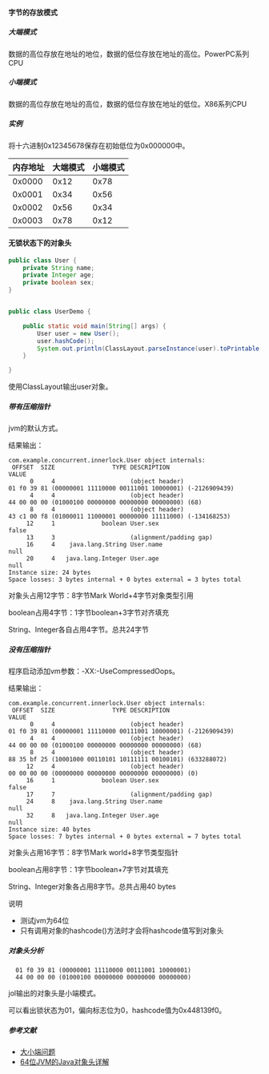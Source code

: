 #### 字节的存放模式

##### 大端模式

数据的高位存放在地址的地位，数据的低位存放在地址的高位。PowerPC系列CPU

##### 小端模式

数据的高位存放在地址的高位，数据的低位存放在地址的低位。X86系列CPU

##### 实例

将十六进制0x12345678保存在初始低位为0x000000中。

| 内存地址 | 大端模式 | 小端模式 |
| -------- | -------- | -------- |
| 0x0000   | 0x12     | 0x78     |
| 0x0001   | 0x34     | 0x56     |
| 0x0002   | 0x56     | 0x34     |
| 0x0003   | 0x78     | 0x12     |

#### 无锁状态下的对象头

```java
public class User {
    private String name;
    private Integer age;
    private boolean sex;
}


public class UserDemo {

    public static void main(String[] args) {
        User user = new User();
        user.hashCode();
        System.out.println(ClassLayout.parseInstance(user).toPrintable());
    }

}
```

使用ClassLayout输出user对象。

##### 带有压缩指针

jvm的默认方式。

结果输出：

```
com.example.concurrent.innerlock.User object internals:
 OFFSET  SIZE                TYPE DESCRIPTION                               VALUE
      0     4                     (object header)                           01 f0 39 81 (00000001 11110000 00111001 10000001) (-2126909439)
      4     4                     (object header)                           44 00 00 00 (01000100 00000000 00000000 00000000) (68)
      8     4                     (object header)                           43 c1 00 f8 (01000011 11000001 00000000 11111000) (-134168253)
     12     1             boolean User.sex                                  false
     13     3                     (alignment/padding gap)                  
     16     4    java.lang.String User.name                                 null
     20     4   java.lang.Integer User.age                                  null
Instance size: 24 bytes
Space losses: 3 bytes internal + 0 bytes external = 3 bytes total
```

对象头占用12字节：8字节Mark World+4字节对象类型引用

boolean占用4字节：1字节boolean+3字节对齐填充

String、Integer各自占用4字节。总共24字节

##### 没有压缩指针

程序启动添加vm参数：-XX:-UseCompressedOops。

结果输出：

```
com.example.concurrent.innerlock.User object internals:
 OFFSET  SIZE                TYPE DESCRIPTION                               VALUE
      0     4                     (object header)                           01 f0 39 81 (00000001 11110000 00111001 10000001) (-2126909439)
      4     4                     (object header)                           44 00 00 00 (01000100 00000000 00000000 00000000) (68)
      8     4                     (object header)                           88 35 bf 25 (10001000 00110101 10111111 00100101) (633288072)
     12     4                     (object header)                           00 00 00 00 (00000000 00000000 00000000 00000000) (0)
     16     1             boolean User.sex                                  false
     17     7                     (alignment/padding gap)                  
     24     8    java.lang.String User.name                                 null
     32     8   java.lang.Integer User.age                                  null
Instance size: 40 bytes
Space losses: 7 bytes internal + 0 bytes external = 7 bytes total
```

对象头占用16字节：8字节Mark world+8字节类型指针

boolean占用8字节：1字节boolean+7字节对其填充

String、Integer对象各占用8字节。总共占用40 bytes

说明

- 测试jvm为64位
- 只有调用对象的hashcode()方法时才会将hashcode值写到对象头

##### 对象头分析

      01 f0 39 81 (00000001 11110000 00111001 10000001)
      44 00 00 00 (01000100 00000000 00000000 00000000)   
jol输出的对象头是小端模式。

可以看出锁状态为01，偏向标志位为0，hashcode值为0x448139f0。

##### 参考文献

- [大小端问题](https://weread.qq.com/web/reader/9b93254072456ac19b9a176kfbd32c4024cfbd7939d6371)
- [64位JVM的Java对象头详解](https://blog.csdn.net/baidu_28523317/article/details/104453927)